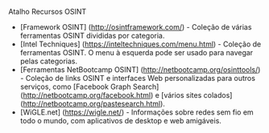 Atalho Recursos OSINT 

* [Framework OSINT] (http://osintframework.com/) - Coleção de várias ferramentas OSINT divididas por categoria.
* [Intel Techniques] (https://inteltechniques.com/menu.html) - Coleção de ferramentas OSINT. O menu à esquerda pode ser usado para navegar pelas categorias.
* [Ferramentas NetBootcamp OSINT] (http://netbootcamp.org/osinttools/) - Coleção de links OSINT e interfaces Web personalizadas para outros serviços, como [Facebook Graph Search] (http://netbootcamp.org/facebook.html) e [vários sites colados] (http://netbootcamp.org/pastesearch.html).
* [WiGLE.net] (https://wigle.net/) - Informações sobre redes sem fio em todo o mundo, com aplicativos de desktop e web amigáveis.
